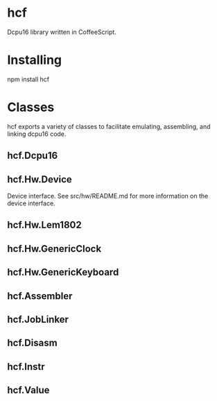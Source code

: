 hcf
===

Dcpu16 library written in CoffeeScript.

# Installing
  npm install hcf
  
# Classes
hcf exports a variety of classes to facilitate emulating, assembling, and linking dcpu16 code.

## hcf.Dcpu16
## hcf.Hw.Device
Device interface. See src/hw/README.md for more information on the device interface.
## hcf.Hw.Lem1802
## hcf.Hw.GenericClock
## hcf.Hw.GenericKeyboard
## hcf.Assembler
## hcf.JobLinker
## hcf.Disasm
## hcf.Instr
## hcf.Value
